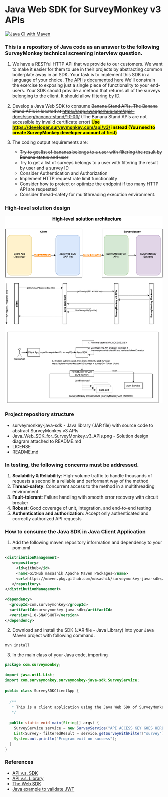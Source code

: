 # Java Web SDK for SurveyMonkey v3 APIs

[![Java CI with Maven](https://github.com/masashik/surveymonkey-java-sdk/actions/workflows/maven.yml/badge.svg?branch=main)](https://github.com/masashik/surveymonkey-java-sdk/actions/workflows/maven.yml)

### This is a repository of Java code as an answer to the following SurveyMonkey technical screening interview question.

1. We have a RESTful HTTP API that we provide to our customers. We want to make it easier for them to use in their projects by abstracting common boilerplate away in an SDK. Your task is to implement this SDK in a language of your choice. [The API is documented here](https://developer.surveymonkey.com/api/v3/) We'll constrain the exercise to exposing just a single piece of functionality to your end-users. Your SDK should provide a method that returns all of the surveys belonging to the client. It should allow filtering by ID.
2. Develop a Java Web SDK to consume ~~Banana Stand APIs. The Banana Stand APIs is located at https://app.swaggerhub.com/apis-docs/sseg/banana-stand/1.0.0#/~~
(The Banana Stand APIs are not accessible by invalid certificate error)
**<mark>Use https://developer.surveymonkey.com/api/v3/ instead (You need to create SurveyMonkey developer account at first)</mark>**

3. The coding output requirements are:
	- ~~Try to get list of bananas belongs to a user with filtering the result by Banana status and user~~
	- Try to get a list of surveys belongs to a user with filtering the result by user and a survey ID
	- Consider Authentication and Authorization
	- Implement HTTP request rate limit functionality
	- Consider how to protect or optimize the endpoint if too many HTTP API are requested
	- Consider thread-safety for multithreading execution environment.

### High-level solution design
![High-level design](Java_Web_SDK_for_SurveyMonkey_v3_APIs.png)

### Project repository structure
- surveymonkey-java-sdk                     - Java library (JAR file) with source code to abstract SurveyMonkey v3 APIs
- Java_Web_SDK_for_SurveyMonkey_v3_APIs.png - Solution design diagram attached to README.md
- LICENSE
- README.md

### In testing, the following concerns must be addressed.

1. **Scalability & Reliability**: High-volume traffic to handle thousands of requests a second in a reliable and performant way of the method
2. **Thread-safety**: Concurrent access to the method in a multithreading environment
3. **Fault-tolerant**: Failure handling with smooth error recovery with circuit breaker
4. **Robust**: Good coverage of unit, integration, and end-to-end testing
5. **Authentication and authorization**: Accept only authenticated and correctly authorized API requests

### How to consume the Java SDK in Java Client Application

1. Add the following maven repository information and dependency to your pom.xml

```xml
<distributionManagement>
   <repository>
     <id>github</id>
     <name>GitHub masashik Apache Maven Packages</name>
     <url>https://maven.pkg.github.com/masashik/surveymonkey-java-sdk</url>
   </repository>
</distributionManagement>
```

```xml
<dependency>
  <groupId>com.surveymonkey</groupId>
  <artifactId>surveymonkey-java-sdk</artifactId>
  <version>1.0-SNAPSHOT</version>
</dependency>
```

2. Download and install the SDK (JAR file - Java Library) into your Java Maven project with following command.

```bash
mvn install
```

3. In the main class of your Java code, importing
```java
package com.surveymonkey;

import java.util.List;
import com.surveymonkey.surveymonkey-java-sdk.SurveyService;

public class SurveySDKClientApp {

  /**
   * This is a client application using the Java Web SDK of SurveyMonkey v3 APIs.
   */

  public static void main(String[] args) {
    SurveyService service = new SurveyService("API ACCESS KEY GOES HERE");
    List<Survey> filteredResult = service.getSurveyWithFilter("survey");
    System.out.println("Program exit on success");
  }
}
```

### References

- [API v.s. SDK](https://rapidapi.com/blog/api-vs-sdk/)
- [API v.s. Library](https://rapidapi.com/blog/api-vs-library/)
- [The Web SDK](https://help.sap.com/viewer/8b8d6fffe113457094a17701f63e3d6a/GIGYA/en-US/417f1e0c70b21014bbc5a10ce4041860.html)
- [Java example to validate JWT](https://help.sap.com/viewer/8b8d6fffe113457094a17701f63e3d6a/GIGYA/en-US/417f310970b21014bbc5a10ce4041860.html)

